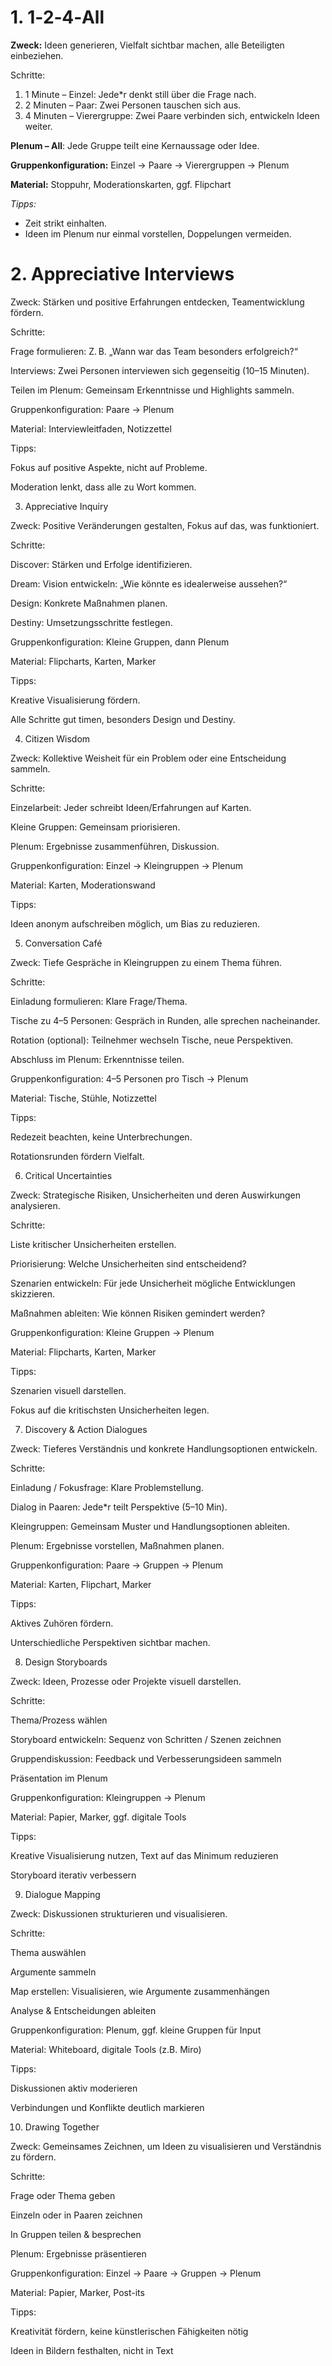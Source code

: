 # 1. 1‑2‑4‑All

**Zweck:** Ideen generieren, Vielfalt sichtbar machen, alle Beteiligten einbeziehen.

Schritte:
1. 1 Minute – Einzel: Jede*r denkt still über die Frage nach.
2. 2 Minuten – Paar: Zwei Personen tauschen sich aus.
3. 4 Minuten – Vierergruppe: Zwei Paare verbinden sich, entwickeln Ideen weiter.

**Plenum – All**: Jede Gruppe teilt eine Kernaussage oder Idee.

**Gruppenkonfiguration:** Einzel → Paare → Vierergruppen → Plenum

**Material:** Stoppuhr, Moderationskarten, ggf. Flipchart

_Tipps:_
- Zeit strikt einhalten.
- Ideen im Plenum nur einmal vorstellen, Doppelungen vermeiden.

# 2. Appreciative Interviews

Zweck: Stärken und positive Erfahrungen entdecken, Teamentwicklung fördern.

Schritte:

Frage formulieren: Z. B. „Wann war das Team besonders erfolgreich?“

Interviews: Zwei Personen interviewen sich gegenseitig (10–15 Minuten).

Teilen im Plenum: Gemeinsam Erkenntnisse und Highlights sammeln.

Gruppenkonfiguration: Paare → Plenum

Material: Interviewleitfaden, Notizzettel

Tipps:

Fokus auf positive Aspekte, nicht auf Probleme.

Moderation lenkt, dass alle zu Wort kommen.

3. Appreciative Inquiry

Zweck: Positive Veränderungen gestalten, Fokus auf das, was funktioniert.

Schritte:

Discover: Stärken und Erfolge identifizieren.

Dream: Vision entwickeln: „Wie könnte es idealerweise aussehen?“

Design: Konkrete Maßnahmen planen.

Destiny: Umsetzungsschritte festlegen.

Gruppenkonfiguration: Kleine Gruppen, dann Plenum

Material: Flipcharts, Karten, Marker

Tipps:

Kreative Visualisierung fördern.

Alle Schritte gut timen, besonders Design und Destiny.

4. Citizen Wisdom

Zweck: Kollektive Weisheit für ein Problem oder eine Entscheidung sammeln.

Schritte:

Einzelarbeit: Jeder schreibt Ideen/Erfahrungen auf Karten.

Kleine Gruppen: Gemeinsam priorisieren.

Plenum: Ergebnisse zusammenführen, Diskussion.

Gruppenkonfiguration: Einzel → Kleingruppen → Plenum

Material: Karten, Moderationswand

Tipps:

Ideen anonym aufschreiben möglich, um Bias zu reduzieren.

5. Conversation Café

Zweck: Tiefe Gespräche in Kleingruppen zu einem Thema führen.

Schritte:

Einladung formulieren: Klare Frage/Thema.

Tische zu 4–5 Personen: Gespräch in Runden, alle sprechen nacheinander.

Rotation (optional): Teilnehmer wechseln Tische, neue Perspektiven.

Abschluss im Plenum: Erkenntnisse teilen.

Gruppenkonfiguration: 4–5 Personen pro Tisch → Plenum

Material: Tische, Stühle, Notizzettel

Tipps:

Redezeit beachten, keine Unterbrechungen.

Rotationsrunden fördern Vielfalt.

6. Critical Uncertainties

Zweck: Strategische Risiken, Unsicherheiten und deren Auswirkungen analysieren.

Schritte:

Liste kritischer Unsicherheiten erstellen.

Priorisierung: Welche Unsicherheiten sind entscheidend?

Szenarien entwickeln: Für jede Unsicherheit mögliche Entwicklungen skizzieren.

Maßnahmen ableiten: Wie können Risiken gemindert werden?

Gruppenkonfiguration: Kleine Gruppen → Plenum

Material: Flipcharts, Karten, Marker

Tipps:

Szenarien visuell darstellen.

Fokus auf die kritischsten Unsicherheiten legen.

7. Discovery & Action Dialogues

Zweck: Tieferes Verständnis und konkrete Handlungsoptionen entwickeln.

Schritte:

Einladung / Fokusfrage: Klare Problemstellung.

Dialog in Paaren: Jede*r teilt Perspektive (5–10 Min).

Kleingruppen: Gemeinsam Muster und Handlungsoptionen ableiten.

Plenum: Ergebnisse vorstellen, Maßnahmen planen.

Gruppenkonfiguration: Paare → Gruppen → Plenum

Material: Karten, Flipchart, Marker

Tipps:

Aktives Zuhören fördern.

Unterschiedliche Perspektiven sichtbar machen.

8. Design Storyboards

Zweck: Ideen, Prozesse oder Projekte visuell darstellen.

Schritte:

Thema/Prozess wählen

Storyboard entwickeln: Sequenz von Schritten / Szenen zeichnen

Gruppendiskussion: Feedback und Verbesserungsideen sammeln

Präsentation im Plenum

Gruppenkonfiguration: Kleingruppen → Plenum

Material: Papier, Marker, ggf. digitale Tools

Tipps:

Kreative Visualisierung nutzen, Text auf das Minimum reduzieren

Storyboard iterativ verbessern

9. Dialogue Mapping

Zweck: Diskussionen strukturieren und visualisieren.

Schritte:

Thema auswählen

Argumente sammeln

Map erstellen: Visualisieren, wie Argumente zusammenhängen

Analyse & Entscheidungen ableiten

Gruppenkonfiguration: Plenum, ggf. kleine Gruppen für Input

Material: Whiteboard, digitale Tools (z.B. Miro)

Tipps:

Diskussionen aktiv moderieren

Verbindungen und Konflikte deutlich markieren

10. Drawing Together

Zweck: Gemeinsames Zeichnen, um Ideen zu visualisieren und Verständnis zu fördern.

Schritte:

Frage oder Thema geben

Einzeln oder in Paaren zeichnen

In Gruppen teilen & besprechen

Plenum: Ergebnisse präsentieren

Gruppenkonfiguration: Einzel → Paare → Gruppen → Plenum

Material: Papier, Marker, Post-its

Tipps:

Kreativität fördern, keine künstlerischen Fähigkeiten nötig

Ideen in Bildern festhalten, nicht in Text
